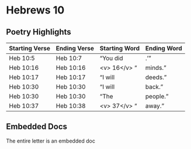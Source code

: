 # Hebrews 10

## Poetry Highlights

| Starting Verse | Ending Verse | Starting Word | Ending Word |
| :--- | :--- | :--- | :--- |
| Heb 10:5 | Heb 10:7 | “You did | .’” |
| Heb 10:16 | Heb 10:16 | &lt;v&gt; 16&lt;/v&gt; “ | minds.” |
| Heb 10:17 | Heb 10:17 | “I will | deeds.” |
| Heb 10:30 | Heb 10:30 | “I will | back.” |
| Heb 10:30 | Heb 10:30 | “The | people.” |
| Heb 10:37 | Heb 10:38 | &lt;v&gt; 37&lt;/v&gt; “ | away.” |

## Embedded Docs

The entire letter is an embedded doc

